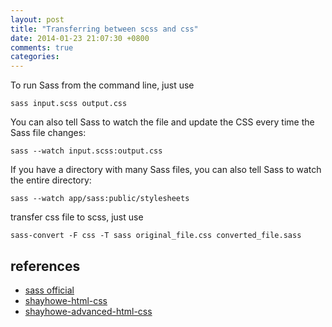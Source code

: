 ```yaml
---
layout: post
title: "Transferring between scss and css"
date: 2014-01-23 21:07:30 +0800
comments: true
categories:
---
```


To run Sass from the command line, just use

```
sass input.scss output.css
```

You can also tell Sass to watch the file and update the CSS every time the Sass file changes:

```
sass --watch input.scss:output.css
```

If you have a directory with many Sass files, you can also tell Sass to watch the entire directory:

```
sass --watch app/sass:public/stylesheets
```

transfer css file to scss, just use

```
sass-convert -F css -T sass original_file.css converted_file.sass
```

references
----------

- [sass official](http://www.ruanyifeng.com/blog/2012/06/sass.html)
- [shayhowe-html-css](http://learn.shayhowe.com/html-css/)
- [shayhowe-advanced-html-css](http://learn.shayhowe.com/advanced-html-css)
